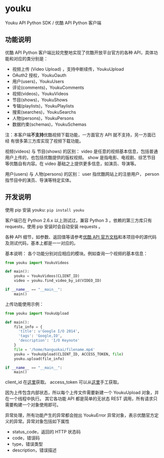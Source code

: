 # youku
Youku API Python SDK / 优酷 API Python 客户端

## 功能说明
优酷 API Python 客户端比较完整地实现了优酷开放平台官方的各种 API，具体功能和对应的类分别是：
* 视频上传 (Video Upload) ，支持中断续传，YoukuUpload
* OAuth2 授权，YoukuOauth
* 用户(users)，YoukuUsers
* 评论(comments)，YoukuComments
* 视频(videos)，YoukuVideos
* 节目(shows)，YoukuShows
* 专辑(playlists)，YoukuPlaylists
* 搜索(searches)，YoukuSearchs
* 人物(persons)，YoukuPersons
* 数据约束(schemas)，YoukuSchemas

注：本客户端**不支持**优酷视频下载功能，一方面官方 API 就不支持，另一方面已经
有很多第三方库实现了视频下载功能。

视频(videos) 与 节目(shows) 的区别：
video 是任意的视频基本信息，包括普通用户上传的，也包括优酷提供的版权视频。
show 是指电影、电视剧、综艺节目等优酷自有内容。在 video 基础之上提供更多信息，如演员、导演等。

用户(users) 与 人物(persons) 的区别：
user 指优酷网站上的注册用户， person 指节目中的演员、导演等特定实体。

## 开发说明
使用 pip 安装 youku: <code>pip install youku</code>

客户端已在 Python 2.6.x 以上测试过，兼容 Python 3 。依赖的第三方库只有 requests，使用 pip 安装时会自动安装 requests 。

各种 API 细节，如参数、返回值等请参考[优酷 API 官方文档](http://open.youku.com/docs/doc?id=0)和本项目中的源代码及测试代码，基本上都是一一对应的。

基本说明：
各个功能分别对应相应的模块。例如查询一个视频的基本信息：
```python
from youku import YoukuVideos

def main():
    youku = YoukuVideos(CLIENT_ID)
    video = youku.find_video_by_id(VIDEO_ID)

if __name__ == "__main__":
    main()
```


上传功能使用示例：
```python
from youku import YoukuUpload

def main():
    file_info = {
      'title': u'Google I/O 2014',
      'tags': 'Google,IO',
      'description': 'I/O Keynote'
    }
    file = '/home/hanguokai/filename.mp4'
    youku = YoukuUpload(CLIENT_ID, ACCESS_TOKEN, file)
    youku.upload(file_info)

if __name__ == "__main__":
    main()
```

client_id 在[这里](http://cloud.youku.com/app)获取。
access_token 可以从[这里](http://cloud.youku.com/tools)手工获取。

因为上传包含内部状态，所以每个上传文件需要新建一个 YoukuUpload 对象，并在一个线程中执行。
其它各功能 API 都是简单的无状态 REST 调用，所有请求只需要构建一个对象使用即可。

异常处理，所有功能产生的异常都会抛出 YoukuError 异常对象，表示优酷官方定义的异常。异常对象包括如下属性
* status_code，返回的 HTTP 状态码
* code，错误码
* type，错误类型
* description，错误描述

